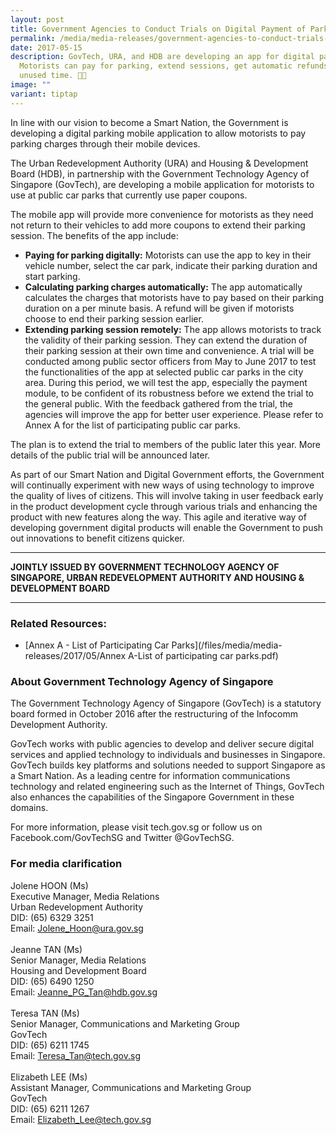 ```yaml
---
layout: post
title: Government Agencies to Conduct Trials on Digital Payment of Parking Charges
permalink: /media/media-releases/government-agencies-to-conduct-trials-on-digital-payment-of-parking-charges/
date: 2017-05-15
description: GovTech, URA, and HDB are developing an app for digital parking.
  Motorists can pay for parking, extend sessions, get automatic refunds for
  unused time. 🚗📱
image: ""
variant: tiptap
---
```

In line with our vision to become a Smart Nation, the Government is developing a digital parking mobile application to allow motorists to pay parking charges through their mobile devices.

The Urban Redevelopment Authority (URA) and Housing &amp; Development Board (HDB), in partnership with the Government Technology Agency of Singapore (GovTech), are developing a mobile application for motorists to use at public car parks that currently use paper coupons.

The mobile app will provide more convenience for motorists as they need not return to their vehicles to add more coupons to extend their parking session. The benefits of the app include:

* **Paying for parking digitally:** Motorists can use the app to key in their vehicle number, select the car park, indicate their parking duration and start parking.
* **Calculating parking charges automatically:** The app automatically calculates the charges that motorists have to pay based on their parking duration on a per minute basis. A refund will be given if motorists choose to end their parking session earlier.
* **Extending parking session remotely:** The app allows motorists to track the validity of their parking session. They can extend the duration of their parking session at their own time and convenience.
A trial will be conducted among public sector officers from May to June 2017 to test the functionalities of the app at selected public car parks in the city area. During this period, we will test the app, especially the payment module, to be confident of its robustness before we extend the trial to the general public. With the feedback gathered from the trial, the agencies will improve the app for better user experience. Please refer to Annex A for the list of participating public car parks.

The plan is to extend the trial to members of the public later this year. More details of the public trial will be announced later.

As part of our Smart Nation and Digital Government efforts, the Government will continually experiment with new ways of using technology to improve the quality of lives of citizens. This will involve taking in user feedback early in the product development cycle through various trials and enhancing the product with new features along the way. This agile and iterative way of developing government digital products will enable the Government to push out innovations to benefit citizens quicker.

---

**JOINTLY ISSUED BY GOVERNMENT TECHNOLOGY AGENCY OF SINGAPORE, URBAN REDEVELOPMENT AUTHORITY AND HOUSING &amp; DEVELOPMENT BOARD**

---

### **Related Resources:**
* [Annex A - List of Participating Car Parks](/files/media/media-releases/2017/05/Annex A-List of participating car parks.pdf)


### **About Government Technology Agency of Singapore**
The Government Technology Agency of Singapore (GovTech) is a statutory board formed in October 2016 after the restructuring of the Infocomm Development Authority.

GovTech works with public agencies to develop and deliver secure digital services and applied technology to individuals and businesses in Singapore. GovTech builds key platforms and solutions needed to support Singapore as a Smart Nation. As a leading centre for information communications technology and related engineering such as the Internet of Things, GovTech also enhances the capabilities of the Singapore Government in these domains.

For more information, please visit tech.gov.sg or follow us on Facebook.com/GovTechSG and Twitter @GovTechSG.

### **For media clarification**
Jolene HOON (Ms)
<br>Executive Manager, Media Relations 
<br>Urban Redevelopment Authority
<br>DID: (65) 6329 3251
<br>Email: Jolene_Hoon@ura.gov.sg 
<br>
<br>Jeanne TAN (Ms)
<br>Senior Manager, Media Relations
<br>Housing and Development Board
<br>DID: (65) 6490 1250
<br>Email: Jeanne_PG_Tan@hdb.gov.sg
<br>
<br>Teresa TAN (Ms)
<br>Senior Manager, Communications and Marketing Group
<br>GovTech
<br>DID: (65) 6211 1745
<br>Email: Teresa_Tan@tech.gov.sg 
<br>
<br>Elizabeth LEE (Ms) 
<br>Assistant Manager, Communications and Marketing Group
<br>GovTech
<br>DID: (65) 6211 1267
<br>Email: Elizabeth_Lee@tech.gov.sg